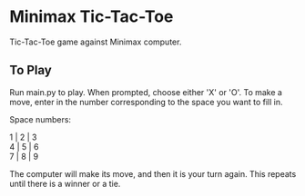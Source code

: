 # Minimax Tic-Tac-Toe
Tic-Tac-Toe game against Minimax computer.

## To Play
Run main.py to play. When prompted, choose either 'X' or 'O'. To make a move, enter in the number corresponding to the space you want to fill in.

Space numbers:

1 | 2 | 3  
4 | 5 | 6  
7 | 8 | 9  

The computer will make its move, and then it is your turn again. This repeats until there is a winner or a tie.
